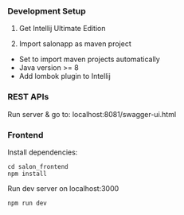 ### Development Setup
1. Get Intellij Ultimate Edition

2. Import salonapp as maven project
- Set to import maven projects automatically
- Java version >= 8
- Add lombok plugin to Intellij

### REST APIs
Run server & go to: localhost:8081/swagger-ui.html

### Frontend

Install dependencies:
```
cd salon_frontend
npm install
```
Run dev server on localhost:3000
```
npm run dev
```

